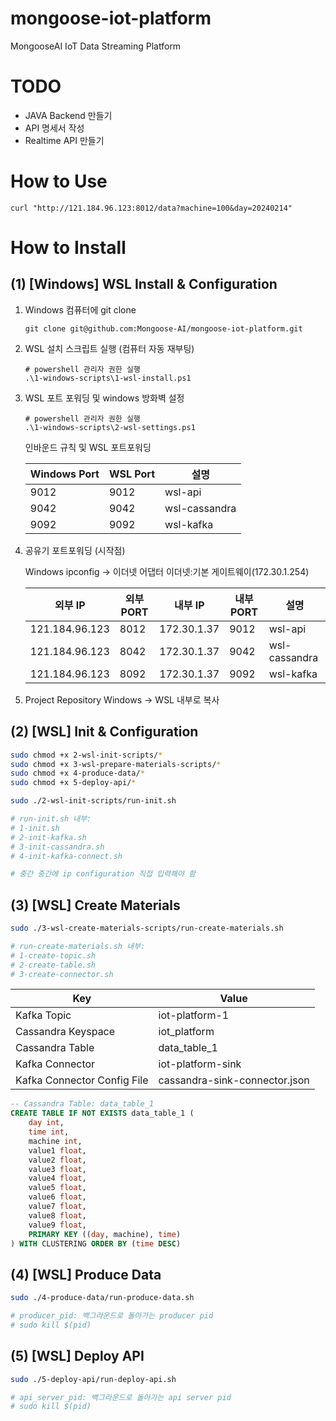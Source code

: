 # mongoose-iot-platform
MongooseAI IoT Data Streaming Platform

# TODO
- JAVA Backend 만들기
- API 명세서 작성
- Realtime API 만들기

# How to Use

```
curl "http://121.184.96.123:8012/data?machine=100&day=20240214"
```

# How to Install

## (1) [Windows] WSL Install & Configuration

1. Windows 컴퓨터에 git clone

    ```
    git clone git@github.com:Mongoose-AI/mongoose-iot-platform.git
    ```

2. WSL 설치 스크립트 실행 (컴퓨터 자동 재부팅)

    ```
    # powershell 관리자 권한 실행
    .\1-windows-scripts\1-wsl-install.ps1
    ```

3. WSL 포트 포워딩 및 windows 방화벽 설정

    ```
    # powershell 관리자 권한 실행
    .\1-windows-scripts\2-wsl-settings.ps1
    ```

    인바운드 규칙 및 WSL 포트포워딩

    |Windows Port|WSL Port|설명|
    |--|--|--|
    |9012|9012|wsl-api|
    |9042|9042|wsl-cassandra|
    |9092|9092|wsl-kafka|

4. 공유기 포트포워딩 (시작점)

    Windows ipconfig -> 이더넷 어댑터 이더넷:기본 게이트웨이(172.30.1.254)

    |외부 IP|외부 PORT|내부 IP|내부 PORT|설명|
    |--|--|--|--|--|
    |121.184.96.123|8012|172.30.1.37|9012|wsl-api|
    |121.184.96.123|8042|172.30.1.37|9042|wsl-cassandra|
    |121.184.96.123|8092|172.30.1.37|9092|wsl-kafka|

5. Project Repository Windows -> WSL 내부로 복사

## (2) [WSL] Init & Configuration

```bash
sudo chmod +x 2-wsl-init-scripts/*
sudo chmod +x 3-wsl-prepare-materials-scripts/*
sudo chmod +x 4-produce-data/*
sudo chmod +x 5-deploy-api/*
```

```bash
sudo ./2-wsl-init-scripts/run-init.sh

# run-init.sh 내부:
# 1-init.sh
# 2-init-kafka.sh
# 3-init-cassandra.sh
# 4-init-kafka-connect.sh

# 중간 중간에 ip configuration 직접 입력해야 함
```

## (3) [WSL] Create Materials

```bash
sudo ./3-wsl-create-materials-scripts/run-create-materials.sh

# run-create-materials.sh 내부:
# 1-create-topic.sh
# 2-create-table.sh
# 3-create-connector.sh
```

|Key|Value|
|--|--|
|Kafka Topic|iot-platform-1|
|Cassandra Keyspace|iot_platform|
|Cassandra Table|data_table_1|
|Kafka Connector|iot-platform-sink|
|Kafka Connector Config File|cassandra-sink-connector.json|


```sql
-- Cassandra Table: data_table_1
CREATE TABLE IF NOT EXISTS data_table_1 (
    day int,
    time int,
    machine int,
    value1 float,
    value2 float,
    value3 float,
    value4 float,
    value5 float,
    value6 float,
    value7 float,
    value8 float,
    value9 float,
    PRIMARY KEY ((day, machine), time)
) WITH CLUSTERING ORDER BY (time DESC)
```

## (4) [WSL] Produce Data

```bash
sudo ./4-produce-data/run-produce-data.sh

# producer_pid: 백그라운드로 돌아가는 producer pid
# sudo kill $(pid)
```

## (5) [WSL] Deploy API

```bash
sudo ./5-deploy-api/run-deploy-api.sh

# api_server_pid: 백그라운드로 돌아가는 api server pid
# sudo kill $(pid)
```